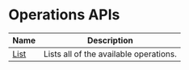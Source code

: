 # Operations APIs

| Name | Description |
| --- | --- |
| [List](seabreeze-api-operations_list.md) | Lists all of the available operations.<br/> |


